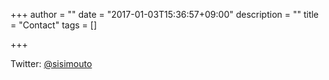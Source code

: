 +++
author = ""
date = "2017-01-03T15:36:57+09:00"
description = ""
title = "Contact"
tags = []

+++

Twitter: [@sisimouto](https://twitter.com/sisimouto)